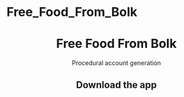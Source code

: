 # Free_Food_From_Bolk

<h1 align="center">Free Food From Bolk</h1>

<p align="center">
  Procedural account generation
</p>

<h2 align="center">Download the app</h2>
<p align="center">
  
  <br>
  <br>
</p>
